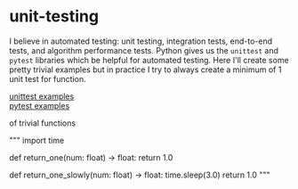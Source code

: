 # unit-testing

I believe in automated testing: unit testing, integration tests, end-to-end tests, and algorithm performance tests. Python gives us the `unittest` and `pytest` libraries which be helpful for automated testing. Here I'll create some pretty trivial examples but in practice I try to always create a minimum of 1 unit test for function.

[unittest examples](https://github.com/merrillmckee/unit-testing/blob/main/src/__tests__/test_my_functions_unittest.py)  
[pytest examples](https://github.com/merrillmckee/unit-testing/blob/main/src/__tests__/test_my_functions_pytest.py)  

of trivial functions

"""
import time


def return_one(num: float) -> float:
    return 1.0


def return_one_slowly(num: float) -> float:
    time.sleep(3.0)
    return 1.0
"""
